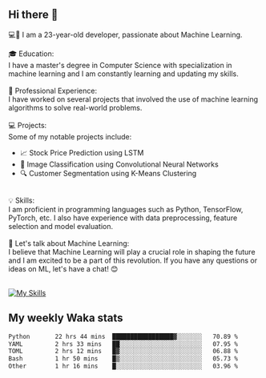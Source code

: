 ## Hi there 👋

💻🤖 I am a 23-year-old developer, passionate about Machine Learning.</br>

🎓 Education:</br>
I have a master's degree in Computer Science with specialization in machine learning and I am constantly learning and updating my skills.
</br></br>
💼 Professional Experience:</br>
I have worked on several projects that involved the use of machine learning algorithms to solve real-world problems.
</br></br>
💻 Projects:</br>
Some of my notable projects include:
</br>
- 📈 Stock Price Prediction using LSTM</br>
- 🤖 Image Classification using Convolutional Neural Networks</br>
- 🔍 Customer Segmentation using K-Means Clustering</br>
</br>
💡 Skills:</br>
I am proficient in programming languages such as Python, TensorFlow, PyTorch, etc. I also have experience with data preprocessing, feature selection and model evaluation.
</br></br>
💬 Let's talk about Machine Learning:</br>
I believe that Machine Learning will play a crucial role in shaping the future and I am excited to be a part of this revolution. If you have any questions or ideas on ML, let's have a chat! 😊
</br></br>

[![My Skills](https://skillicons.dev/icons?i=html,css,docker,express,figma,firebase,graphql,nodejs,react,ts,vue,py,pytorch)](https://skillicons.dev)

## My weekly Waka stats

<!--START_SECTION:waka-->

```txt
Python       22 hrs 44 mins  █████████████████▓░░░░░░░   70.89 %
YAML         2 hrs 33 mins   ██░░░░░░░░░░░░░░░░░░░░░░░   07.95 %
TOML         2 hrs 12 mins   █▓░░░░░░░░░░░░░░░░░░░░░░░   06.88 %
Bash         1 hr 50 mins    █▒░░░░░░░░░░░░░░░░░░░░░░░   05.73 %
Other        1 hr 16 mins    █░░░░░░░░░░░░░░░░░░░░░░░░   03.96 %
```

<!--END_SECTION:waka-->
